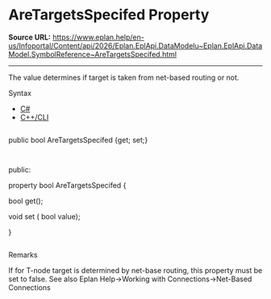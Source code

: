 # AreTargetsSpecifed Property

**Source URL:** https://www.eplan.help/en-us/Infoportal/Content/api/2026/Eplan.EplApi.DataModelu~Eplan.EplApi.DataModel.SymbolReference~AreTargetsSpecifed.html

---

The value determines if target is taken from net-based routing or not.

Syntax

- [C#](#i-syntax-CS)
- [C++/CLI](#i-syntax-CPP2005)

```
```
public bool AreTargetsSpecifed {get; set;}
```
```

```
```
public:

property bool AreTargetsSpecifed {

   bool get();

   void set (    bool value);

}
```
```

Remarks

If for T-node target is determined by net-base routing, this property must be set to false. See also Eplan Help->Working with Connections->Net-Based Connections
